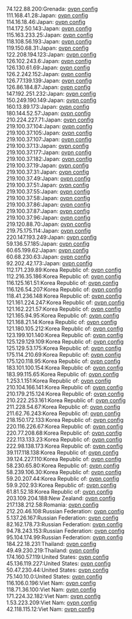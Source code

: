 74.122.88.200:Grenada: [ovpn config](vpn/74_122_88_200.ovpn)  
111.168.41.28:Japan: [ovpn config](vpn/111_168_41_28.ovpn)  
114.16.18.46:Japan: [ovpn config](vpn/114_16_18_46.ovpn)  
114.172.50.143:Japan: [ovpn config](vpn/114_172_50_143.ovpn)  
115.163.233.25:Japan: [ovpn config](vpn/115_163_233_25.ovpn)  
118.108.56.193:Japan: [ovpn config](vpn/118_108_56_193.ovpn)  
119.150.68.31:Japan: [ovpn config](vpn/119_150_68_31.ovpn)  
122.208.194.123:Japan: [ovpn config](vpn/122_208_194_123.ovpn)  
126.102.243.6:Japan: [ovpn config](vpn/126_102_243_6.ovpn)  
126.130.61.69:Japan: [ovpn config](vpn/126_130_61_69.ovpn)  
126.2.242.152:Japan: [ovpn config](vpn/126_2_242_152.ovpn)  
126.77.139.139:Japan: [ovpn config](vpn/126_77_139_139.ovpn)  
126.86.184.87:Japan: [ovpn config](vpn/126_86_184_87.ovpn)  
147.192.251.232:Japan: [ovpn config](vpn/147_192_251_232.ovpn)  
150.249.190.149:Japan: [ovpn config](vpn/150_249_190_149.ovpn)  
160.13.89.173:Japan: [ovpn config](vpn/160_13_89_173.ovpn)  
180.144.52.57:Japan: [ovpn config](vpn/180_144_52_57.ovpn)  
210.224.227.71:Japan: [ovpn config](vpn/210_224_227_71.ovpn)  
219.100.37.104:Japan: [ovpn config](vpn/219_100_37_104.ovpn)  
219.100.37.105:Japan: [ovpn config](vpn/219_100_37_105.ovpn)  
219.100.37.107:Japan: [ovpn config](vpn/219_100_37_107.ovpn)  
219.100.37.13:Japan: [ovpn config](vpn/219_100_37_13.ovpn)  
219.100.37.177:Japan: [ovpn config](vpn/219_100_37_177.ovpn)  
219.100.37.182:Japan: [ovpn config](vpn/219_100_37_182.ovpn)  
219.100.37.19:Japan: [ovpn config](vpn/219_100_37_19.ovpn)  
219.100.37.31:Japan: [ovpn config](vpn/219_100_37_31.ovpn)  
219.100.37.49:Japan: [ovpn config](vpn/219_100_37_49.ovpn)  
219.100.37.51:Japan: [ovpn config](vpn/219_100_37_51.ovpn)  
219.100.37.55:Japan: [ovpn config](vpn/219_100_37_55.ovpn)  
219.100.37.58:Japan: [ovpn config](vpn/219_100_37_58.ovpn)  
219.100.37.86:Japan: [ovpn config](vpn/219_100_37_86.ovpn)  
219.100.37.87:Japan: [ovpn config](vpn/219_100_37_87.ovpn)  
219.100.37.96:Japan: [ovpn config](vpn/219_100_37_96.ovpn)  
219.120.88.70:Japan: [ovpn config](vpn/219_120_88_70.ovpn)  
219.75.175.114:Japan: [ovpn config](vpn/219_75_175_114.ovpn)  
220.147.193.249:Japan: [ovpn config](vpn/220_147_193_249.ovpn)  
59.136.57.185:Japan: [ovpn config](vpn/59_136_57_185.ovpn)  
60.65.199.62:Japan: [ovpn config](vpn/60_65_199_62.ovpn)  
60.68.230.63:Japan: [ovpn config](vpn/60_68_230_63.ovpn)  
92.202.42.173:Japan: [ovpn config](vpn/92_202_42_173.ovpn)  
112.171.239.89:Korea Republic of: [ovpn config](vpn/112_171_239_89.ovpn)  
112.216.35.186:Korea Republic of: [ovpn config](vpn/112_216_35_186.ovpn)  
116.125.161.51:Korea Republic of: [ovpn config](vpn/116_125_161_51.ovpn)  
116.126.54.207:Korea Republic of: [ovpn config](vpn/116_126_54_207.ovpn)  
118.41.236.148:Korea Republic of: [ovpn config](vpn/118_41_236_148.ovpn)  
121.161.224.247:Korea Republic of: [ovpn config](vpn/121_161_224_247.ovpn)  
121.162.221.57:Korea Republic of: [ovpn config](vpn/121_162_221_57.ovpn)  
121.165.94.95:Korea Republic of: [ovpn config](vpn/121_165_94_95.ovpn)  
121.168.21.14:Korea Republic of: [ovpn config](vpn/121_168_21_14.ovpn)  
121.180.105.212:Korea Republic of: [ovpn config](vpn/121_180_105_212.ovpn)  
123.199.101.140:Korea Republic of: [ovpn config](vpn/123_199_101_140.ovpn)  
125.129.129.109:Korea Republic of: [ovpn config](vpn/125_129_129_109.ovpn)  
125.129.53.175:Korea Republic of: [ovpn config](vpn/125_129_53_175.ovpn)  
175.114.210.69:Korea Republic of: [ovpn config](vpn/175_114_210_69.ovpn)  
175.120.118.95:Korea Republic of: [ovpn config](vpn/175_120_118_95.ovpn)  
183.101.100.154:Korea Republic of: [ovpn config](vpn/183_101_100_154.ovpn)  
183.99.115.65:Korea Republic of: [ovpn config](vpn/183_99_115_65.ovpn)  
1.253.1.151:Korea Republic of: [ovpn config](vpn/1_253_1_151.ovpn)  
210.104.166.141:Korea Republic of: [ovpn config](vpn/210_104_166_141.ovpn)  
210.179.215.124:Korea Republic of: [ovpn config](vpn/210_179_215_124.ovpn)  
210.222.253.161:Korea Republic of: [ovpn config](vpn/210_222_253_161.ovpn)  
211.228.54.67:Korea Republic of: [ovpn config](vpn/211_228_54_67.ovpn)  
211.62.76.243:Korea Republic of: [ovpn config](vpn/211_62_76_243.ovpn)  
218.150.172.133:Korea Republic of: [ovpn config](vpn/218_150_172_133.ovpn)  
220.116.226.67:Korea Republic of: [ovpn config](vpn/220_116_226_67.ovpn)  
220.77.208.68:Korea Republic of: [ovpn config](vpn/220_77_208_68.ovpn)  
222.113.133.23:Korea Republic of: [ovpn config](vpn/222_113_133_23.ovpn)  
222.98.138.173:Korea Republic of: [ovpn config](vpn/222_98_138_173.ovpn)  
39.117.118.138:Korea Republic of: [ovpn config](vpn/39_117_118_138.ovpn)  
39.124.227.110:Korea Republic of: [ovpn config](vpn/39_124_227_110.ovpn)  
58.230.65.80:Korea Republic of: [ovpn config](vpn/58_230_65_80.ovpn)  
58.239.106.30:Korea Republic of: [ovpn config](vpn/58_239_106_30.ovpn)  
59.20.207.44:Korea Republic of: [ovpn config](vpn/59_20_207_44.ovpn)  
59.9.202.93:Korea Republic of: [ovpn config](vpn/59_9_202_93.ovpn)  
61.81.52.18:Korea Republic of: [ovpn config](vpn/61_81_52_18.ovpn)  
203.109.204.188:New Zealand: [ovpn config](vpn/203_109_204_188.ovpn)  
217.138.212.58:Romania: [ovpn config](vpn/217_138_212_58.ovpn)  
212.20.46.108:Russian Federation: [ovpn config](vpn/212_20_46_108.ovpn)  
5.137.26.167:Russian Federation: [ovpn config](vpn/5_137_26_167.ovpn)  
82.162.178.73:Russian Federation: [ovpn config](vpn/82_162_178_73.ovpn)  
94.78.243.153:Russian Federation: [ovpn config](vpn/94_78_243_153.ovpn)  
95.104.174.99:Russian Federation: [ovpn config](vpn/95_104_174_99.ovpn)  
184.22.18.231:Thailand: [ovpn config](vpn/184_22_18_231.ovpn)  
49.49.230.219:Thailand: [ovpn config](vpn/49_49_230_219.ovpn)  
174.160.57.119:United States: [ovpn config](vpn/174_160_57_119.ovpn)  
45.136.119.227:United States: [ovpn config](vpn/45_136_119_227.ovpn)  
50.47.230.44:United States: [ovpn config](vpn/50_47_230_44.ovpn)  
75.140.10.0:United States: [ovpn config](vpn/75_140_10_0.ovpn)  
116.106.0.196:Viet Nam: [ovpn config](vpn/116_106_0_196.ovpn)  
118.71.36.100:Viet Nam: [ovpn config](vpn/118_71_36_100.ovpn)  
171.224.32.182:Viet Nam: [ovpn config](vpn/171_224_32_182.ovpn)  
1.53.223.209:Viet Nam: [ovpn config](vpn/1_53_223_209.ovpn)  
42.118.115.12:Viet Nam: [ovpn config](vpn/42_118_115_12.ovpn)  
